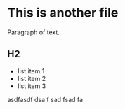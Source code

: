 # This is another file

Paragraph of text.

## H2

- list item 1
- list item 2
- list item 3


asdfasdf
dsa
f
sad
fsad
fa
